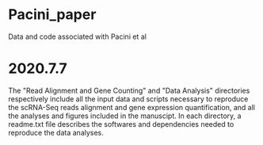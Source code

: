 # Pacini_paper
Data and code associated with Pacini et al

# 2020.7.7
The "Read Alignment and Gene Counting" and "Data Analysis" directories respectively include all the input data and scripts necessary to reproduce the scRNA-Seq reads alignment and gene expression quantification, and all the analyses and figures included in the manuscipt. In each directory, a readme.txt file describes the softwares and dependencies needed to reproduce the data analyses.
